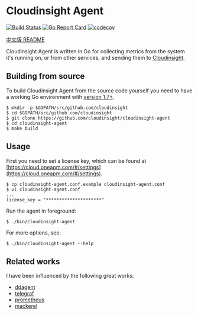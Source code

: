 # Cloudinsight Agent

[![Build Status](https://travis-ci.org/cloudinsight/cloudinsight-agent.svg?branch=master)](https://travis-ci.org/cloudinsight/cloudinsight-agent)
[![Go Report Card](https://goreportcard.com/badge/github.com/cloudinsight/cloudinsight-agent)](https://goreportcard.com/report/github.com/cloudinsight/cloudinsight-agent)
[![codecov](https://codecov.io/gh/cloudinsight/cloudinsight-agent/branch/master/graph/badge.svg)](https://codecov.io/gh/cloudinsight/cloudinsight-agent)

[中文版 README](README_zh-CN.md)

Cloudinsight Agent is written in Go for collecting metrics from the system it's
running on, or from other services, and sending them to [Cloudinsight](https://cloud.oneapm.com).

## Building from source

To build Cloudinsight Agent from the source code yourself you need to have a working Go environment with [version 1.7+](https://golang.org/doc/install).

```
$ mkdir -p $GOPATH/src/github.com/cloudinsight
$ cd $GOPATH/src/github.com/cloudinsight
$ git clone https://github.com/cloudinsight/cloudinsight-agent
$ cd cloudinsight-agent
$ make build
```

## Usage

First you need to set a license key, which can be found at [https://cloud.oneapm.com/#/settings](https://cloud.oneapm.com/#/settings).

```
$ cp cloudinsight-agent.conf.example cloudinsight-agent.conf
$ vi cloudinsight-agent.conf
...
license_key = "*********************"
```

Run the agent in foreground:

```
$ ./bin/cloudinsight-agent
```

For more options, see:

```
$ ./bin/cloudinsight-agent --help
```

## Related works

I have been influenced by the following great works:

- [ddagent](https://github.com/datadog/dd-agent)
- [telegraf](https://github.com/influxdata/telegraf)
- [prometheus](https://github.com/prometheus/prometheus)
- [mackerel](https://github.com/mackerelio/mackerel-agent)
